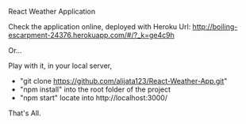 React Weather Application

Check the application online, deployed with Heroku
Url: http://boiling-escarpment-24376.herokuapp.com/#/?_k=ge4c9h

Or...

Play with it, in your local server,
- "git clone https://github.com/alijata123/React-Weather-App.git"
- "npm install" into the root folder of the project
- "npm start" locate into http://localhost:3000/

That's All.

